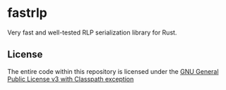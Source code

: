 # fastrlp
Very fast and well-tested RLP serialization library for Rust.

## License
The entire code within this repository is licensed under the [GNU General Public License v3 with Classpath exception](./LICENSE)

